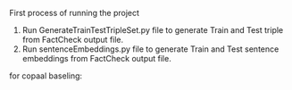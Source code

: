 First process of running the project


1) Run GenerateTrainTestTripleSet.py file to generate Train and Test triple from FactCheck output file.
2) Run sentenceEmbeddings.py file to generate Train and Test sentence embeddings from FactCheck output file.

for copaal baseling:
